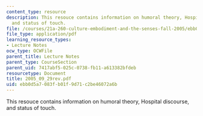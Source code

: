 ```yaml
---
content_type: resource
description: This resouce contains information on humoral theory, Hospital discourse,
  and status of touch.
file: /courses/21a-260-culture-embodiment-and-the-senses-fall-2005/ebb0d5a7083fb01f9d71c2be46072a6b_2005_09_29rev.pdf
file_type: application/pdf
learning_resource_types:
- Lecture Notes
ocw_type: OCWFile
parent_title: Lecture Notes
parent_type: CourseSection
parent_uid: 7417abf5-025c-0738-fb11-a613382bfdeb
resourcetype: Document
title: 2005_09_29rev.pdf
uid: ebb0d5a7-083f-b01f-9d71-c2be46072a6b
---
```

This resouce contains information on humoral theory, Hospital discourse, and status of touch.

